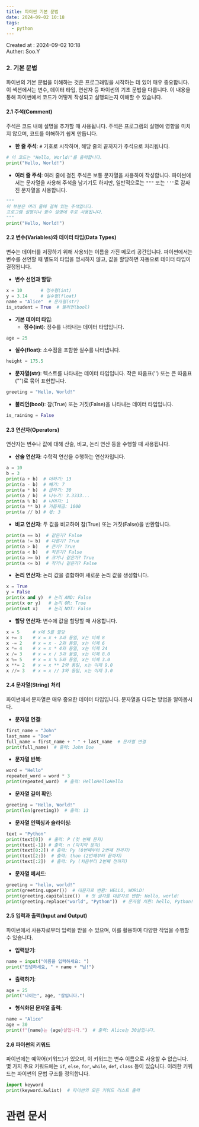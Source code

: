 ```yaml
---
title: 파이썬 기본 문법
date: 2024-09-02 10:18
tags:
  - python
---
```


Created at : 2024-09-02 10:18  
Auther: Soo.Y  

### 2. 기본 문법

파이썬의 기본 문법을 이해하는 것은 프로그래밍을 시작하는 데 있어 매우 중요합니다. 이 섹션에서는 변수, 데이터 타입, 연산자 등 파이썬의 기초 문법을 다룹니다. 이 내용을 통해 파이썬에서 코드가 어떻게 작성되고 실행되는지 이해할 수 있습니다.

#### 2.1 주석(Comment)
주석은 코드 내에 설명을 추가할 때 사용됩니다. 주석은 프로그램의 실행에 영향을 미치지 않으며, 코드를 이해하기 쉽게 만듭니다.

- **한 줄 주석**: `#` 기호로 시작하며, 해당 줄의 끝까지가 주석으로 처리됩니다.
```python
# 이 코드는 "Hello, World!"를 출력합니다.
print("Hello, World!")
```

- **여러 줄 주석**: 여러 줄에 걸친 주석은 보통 문자열을 사용하여 작성합니다. 파이썬에서는 문자열을 사용해 주석을 남기기도 하지만, 일반적으로는 `"""` 또는 `'''`로 감싸진 문자열을 사용합니다.
```python
"""
이 부분은 여러 줄에 걸쳐 있는 주석입니다.
프로그램 설명이나 함수 설명에 주로 사용됩니다.
"""
print("Hello, World!")
```

#### 2.2 변수(Variables)와 데이터 타입(Data Types)
변수는 데이터를 저장하기 위해 사용되는 이름을 가진 메모리 공간입니다. 파이썬에서는 변수를 선언할 때 별도의 타입을 명시하지 않고, 값을 할당하면 자동으로 데이터 타입이 결정됩니다.

- **변수 선언과 할당**:
```python
x = 10       # 정수형(int)
y = 3.14     # 실수형(float)
name = "Alice"  # 문자열(str)
is_student = True  # 불리언(bool)
```

- **기본 데이터 타입**:
  - **정수(int)**: 정수를 나타내는 데이터 타입입니다.
```python
age = 25
```
  - **실수(float)**: 소수점을 포함한 실수를 나타냅니다.
```python
height = 175.5
```
  - **문자열(str)**: 텍스트를 나타내는 데이터 타입입니다. 작은 따옴표('') 또는 큰 따옴표("")로 묶어 표현합니다.
```python
greeting = "Hello, World!"
```
  - **불리언(bool)**: 참(True) 또는 거짓(False)을 나타내는 데이터 타입입니다.
```python
is_raining = False
```

#### 2.3 연산자(Operators)
연산자는 변수나 값에 대해 산술, 비교, 논리 연산 등을 수행할 때 사용됩니다.

- **산술 연산자**: 수학적 연산을 수행하는 연산자입니다.
```python
a = 10
b = 3
print(a + b)  # 더하기: 13
print(a - b)  # 빼기: 7
print(a * b)  # 곱하기: 30
print(a / b)  # 나누기: 3.3333...
print(a % b)  # 나머지: 1
print(a ** b) # 거듭제곱: 1000
print(a // b) # 몫: 3
```

- **비교 연산자**: 두 값을 비교하여 참(True) 또는 거짓(False)을 반환합니다.
```python
print(a == b)  # 같은가? False
print(a != b)  # 다른가? True
print(a > b)   # 큰가? True
print(a < b)   # 작은가? False
print(a >= b)  # 크거나 같은가? True
print(a <= b)  # 작거나 같은가? False
```

- **논리 연산자**: 논리 값을 결합하여 새로운 논리 값을 생성합니다.
```python
x = True
y = False
print(x and y)  # 논리 AND: False
print(x or y)   # 논리 OR: True
print(not x)    # 논리 NOT: False
```

- **할당 연산자**: 변수에 값을 할당할 때 사용합니다.
```python
x = 5     # x에 5를 할당
x += 3    # x = x + 3과 동일, x는 이제 8
x -= 2    # x = x - 2와 동일, x는 이제 6
x *= 4    # x = x * 4와 동일, x는 이제 24
x /= 3    # x = x / 3과 동일, x는 이제 8.0
x %= 5    # x = x % 5와 동일, x는 이제 3.0
x **= 2   # x = x ** 2와 동일, x는 이제 9.0
x //= 3   # x = x // 3와 동일, x는 이제 3.0
```

#### 2.4 문자열(String) 처리
파이썬에서 문자열은 매우 중요한 데이터 타입입니다. 문자열을 다루는 방법을 알아봅시다.

- **문자열 연결**:
```python
first_name = "John"
last_name = "Doe"
full_name = first_name + " " + last_name  # 문자열 연결
print(full_name)  # 출력: John Doe
```

- **문자열 반복**:
```python
word = "Hello"
repeated_word = word * 3
print(repeated_word)  # 출력: HelloHelloHello
```

- **문자열 길이 확인**:
```python
greeting = "Hello, World!"
print(len(greeting))  # 출력: 13
```

- **문자열 인덱싱과 슬라이싱**:
```python
text = "Python"
print(text[0])  # 출력: P (첫 번째 문자)
print(text[-1]) # 출력: n (마지막 문자)
print(text[0:2]) # 출력: Py (0번째부터 2번째 전까지)
print(text[2:])  # 출력: thon (2번째부터 끝까지)
print(text[:2])  # 출력: Py (처음부터 2번째 전까지)
```

- **문자열 메서드**:
```python
greeting = "hello, world!"
print(greeting.upper())  # 대문자로 변환: HELLO, WORLD!
print(greeting.capitalize())  # 첫 글자를 대문자로 변환: Hello, world!
print(greeting.replace("world", "Python"))  # 문자열 치환: hello, Python!
```

#### 2.5 입력과 출력(Input and Output)
파이썬에서 사용자로부터 입력을 받을 수 있으며, 이를 활용하여 다양한 작업을 수행할 수 있습니다.

- **입력받기**:
```python
name = input("이름을 입력하세요: ")
print("안녕하세요, " + name + "님!")
```

- **출력하기**:
```python
age = 25
print("나이는", age, "살입니다.")
```

- **형식화된 문자열 출력**:
```python
name = "Alice"
age = 30
print(f"{name}는 {age}살입니다.")  # 출력: Alice는 30살입니다.
```

#### 2.6 파이썬의 키워드
파이썬에는 예약어(키워드)가 있으며, 이 키워드는 변수 이름으로 사용할 수 없습니다. 몇 가지 주요 키워드에는 `if`, `else`, `for`, `while`, `def`, `class` 등이 있습니다. 이러한 키워드는 파이썬의 문법 구조를 정의합니다.

```python
import keyword
print(keyword.kwlist)  # 파이썬의 모든 키워드 리스트 출력
```


# 관련 문서


